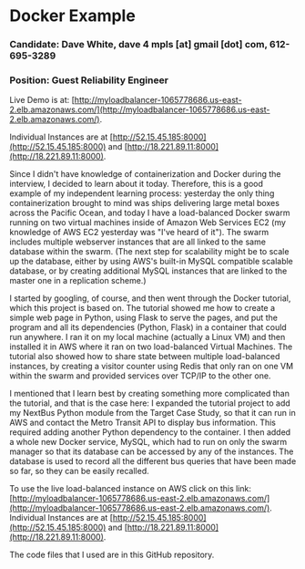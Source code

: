 # Docker Example
### Candidate: Dave White, dave 4 mpls [at] gmail [dot] com, 612-695-3289
### Position: Guest Reliability Engineer

Live Demo is at: [http://myloadbalancer-1065778686.us-east-2.elb.amazonaws.com/](http://myloadbalancer-1065778686.us-east-2.elb.amazonaws.com/).

Individual Instances are at [http://52.15.45.185:8000](http://52.15.45.185:8000) and [http://18.221.89.11:8000](http://18.221.89.11:8000).

Since I didn't have knowledge of containerization and Docker during the interview, I decided to learn about it today.  Therefore, this is a good example of my independent learning process: yesterday the only thing containerization brought to mind was ships delivering large metal boxes across the Pacific Ocean, and today I have a load-balanced Docker swarm running on two virtual machines inside of Amazon Web Services EC2 (my knowledge of AWS EC2 yesterday was "I've heard of it").  The swarm includes multiple webserver instances that are all linked to the same database within the swarm.  (The next step for scalability might be to scale up the database, either by using AWS's built-in MySQL compatible scalable database, or by creating additional MySQL instances that are linked to the master one in a replication scheme.)

I started by googling, of course, and then went through the Docker tutorial, which this project is based on.  The tutorial showed me how to create a simple web page in Python, using Flask to serve the pages, and put the program and all its dependencies (Python, Flask) in a container that could run anywhere.  I ran it on my local machine (actually a Linux VM) and then installed it in AWS where it ran on two load-balanced Virtual Machines.  The tutorial also showed how to share state between multiple load-balanced instances, by creating a visitor counter using Redis that only ran on one VM within the swarm and provided services over TCP/IP to the other one.

I mentioned that I learn best by creating something more complicated than the tutorial, and that is the case here: I expanded the tutorial project to add my NextBus Python module from the Target Case Study, so that it can run in AWS and contact the Metro Transit API to display bus information.  This required adding another Python dependency to the container.  I then added a whole new Docker service, MySQL, which had to run on only the swarm manager so that its database can be accessed by any of the instances.  The database is used to record all the different bus queries that have been made so far, so they can be easily recalled.

To use the live load-balanced instance on AWS click on this link: [http://myloadbalancer-1065778686.us-east-2.elb.amazonaws.com/](http://myloadbalancer-1065778686.us-east-2.elb.amazonaws.com/).  Individual Instances are at [http://52.15.45.185:8000](http://52.15.45.185:8000) and [http://18.221.89.11:8000](http://18.221.89.11:8000).

The code files that I used are in this GitHub repository.

